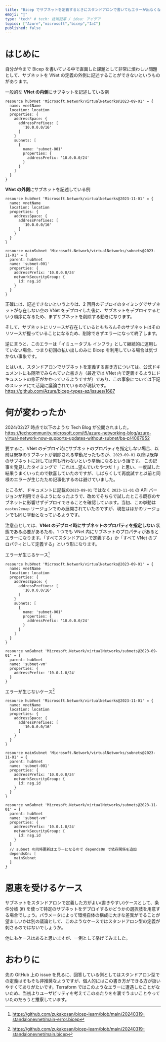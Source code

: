 ```yaml
---
title: "Bicep でサブネットを定義するときにスタンドアロンで書いてもエラーが出なくなったのが嬉しい"
emoji: "💪"
type: "tech" # tech: 技術記事 / idea: アイデア
topics: ["Azure","microsoft","bicep","IaC"]
published: false
---
```


# はじめに
自分が今まで Bicep を書いている中で直面した課題として非常に煩わしい問題として、サブネットを VNet の定義の外側に記述することができないというものがあります。

一般的な **VNet の内側**にサブネットを記述している例
```bicep
resource hubVnet 'Microsoft.Network/virtualNetworks@2023-09-01' = {
  name: vnetName
  location: location
  properties: {
    addressSpace: {
      addressPrefixes: [
        '10.0.0.0/16'
      ]
    }
    subnets: [
      {
        name: 'subnet-001'
        properties: {
          addressPrefix: '10.0.0.0/24'
        }
      }
    ]
  }
}
```

**VNet の外側**にサブネットを記述している例
```bicep
resource hubVnet 'Microsoft.Network/virtualNetworks@2023-11-01' = {
  name: vnetName
  location: location
  properties: {
    addressSpace: {
      addressPrefixes: [
        '10.0.0.0/16'
      ]
    }
  }
}

resource mainSubnet 'Microsoft.Network/virtualNetworks/subnets@2023-11-01' = {
  parent: hubVnet
  name: 'subnet-001'
  properties: {
    addressPrefix: '10.0.0.0/24'
    networkSecurityGroup: {
      id: nsg.id
    }
  }
}
```

正確には、記述できないというよりは、2 回目のデプロイのタイミングでサブネットが存在しない空の VNet をデプロイした後に、サブネットをデプロイするという順序になるため、まずサブネットを削除する動きになります。

そして、サブネットにリソースが存在しているともちろんそのサブネットはそのリソースが握っていることになるため、削除できずエラーになって終了します。

逆に言うと、このエラーは「イミュータブル インフラ」として継続的に運用していない場合、つまり初回の払い出しのみに Bicep を利用している場合は気づかない事象です。

とはいえ、スタンドアロンでサブネットを定義する書き方については、公式ドキュメントにも随所でみられていた書き方（最近では VNet 内で定義するようにドキュメントの修正がかかっているようですが）であり、この事象については下記のスレッドにて活発に議論されているのが現状です。
https://github.com/Azure/bicep-types-az/issues/1687

# 何が変わったか
2024/02/27 時点で以下のような Tech Blog が公開されました。
https://techcommunity.microsoft.com/t5/azure-networking-blog/azure-virtual-network-now-supports-updates-without-subnet/ba-p/4067952

要するに、VNet のデプロイ時にサブネットのプロパティを指定しない場合、以前は既存のサブネットが削除される挙動だったものが、`2023-09-01` 以降は既存のサブネットに対しては何も行わないという挙動になるという話です。
この記事を発見したタイミングで「これは…望んでいたやつだ！」と思い、一度試した結果うまくいったので歓喜していたのですが、しばらくして再度試すと以前と同様のエラーが生じたため記事化するのは避けていました。

ところが、ドキュメントに記載の`2023-09-01` ではなく `2023-11-01` の API バージョンが利用できるようになったようで、改めてそちらで試したところ既存のサブネットに影響せずデプロイできることを確認しています。当初、この挙動は `eastus2euap` リージョンでのみ展開されていたのですが、現在はほかのリージョンでも同じ挙動となっているようです。

注意点としては、**VNet のデプロイ時にサブネットのプロパティを指定しない** 状態である必要があるため、1 つでも VNet 内にサブネットのプロパティがあるとエラーになります。「すべてスタンドアロンで定義する」か「すべて VNet のプロパティとして定義する」という形になります。

エラーが生じるケース[^1]
[^1]:https://github.com/zukakosan/bicep-learn/blob/main/20240319-standalonevnet/main-error.bicep
```bicep:main-error.bicep
resource hubVnet 'Microsoft.Network/virtualNetworks@2023-09-01' = {
  name: vnetName
  location: location
  properties: {
    addressSpace: {
      addressPrefixes: [
        '10.0.0.0/16'
      ]
    }
    subnets: [
      {
        name: 'subnet-001'
        properties: {
          addressPrefix: '10.0.0.0/24'
        }
      }
    ]
  }
}

resource vmSubnet 'Microsoft.Network/virtualNetworks/subnets@2023-09-01' = {
  parent: hubVnet
  name: 'subnet-vm'
  properties: {
    addressPrefix: '10.0.1.0/24'
  }
}
```

エラーが生じないケース[^2]
[^2]:https://github.com/zukakosan/bicep-learn/blob/main/20240319-standalonevnet/main.bicep
```bicep:main.bicep
resource hubVnet 'Microsoft.Network/virtualNetworks@2023-11-01' = {
  name: vnetName
  location: location
  properties: {
    addressSpace: {
      addressPrefixes: [
        '10.0.0.0/16'
      ]
    }
  }
}

resource mainSubnet 'Microsoft.Network/virtualNetworks/subnets@2023-11-01' = {
  parent: hubVnet
  name: 'subnet-001'
  properties: {
    addressPrefix: '10.0.0.0/24'
    networkSecurityGroup: {
      id: nsg.id
    }
  }
}

resource vmSubnet 'Microsoft.Network/virtualNetworks/subnets@2023-11-01' = {
  parent: hubVnet
  name: 'subnet-vm'
  properties: {
    addressPrefix: '10.0.1.0/24'
    networkSecurityGroup: {
      id: nsg.id
    }
  }
  // subnet の同時更新はエラーになるので dependsOn で依存関係を追加
  dependsOn: [
    mainSubnet
  ]
}
```
# 恩恵を受けるケース
サブネットをスタンドアロンで定義した方がよい(書きやすい)ケースとして、条件分岐 (if) を使って特定のサブネットをデプロイするかどうかの選択肢を用意する場合でしょう。パラメータによって環境自体の構成に大きな差異がでることが望ましいかは別の議論として、このようなケースではスタンドアロン型の定義が刺さるのではないでしょうか。

他にもケースはあると思いますが、一例として挙げてみました。

# おわりに
先の GitHub 上の issue を見るに、回答している側としてはスタンドアロン型での定義はそもそも非推奨なようですが、個人的にはこの書き方ができる方が扱いやすくてありがたいです。Terraform ではこのようなエラーに遭遇したことがないため、当初よりユーザビリティを考えてこのあたりをを裏でうまいことやっていたのだろうと推察しています。